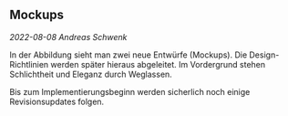 ## Mockups
*2022-08-08 Andreas Schwenk*

In der Abbildung sieht man zwei neue Entwürfe (Mockups). Die Design-Richtlinien werden später hieraus abgeleitet. Im Vordergrund stehen Schlichtheit und Eleganz durch Weglassen.

Bis zum Implementierungsbeginn werden sicherlich noch einige Revisionsupdates folgen.
